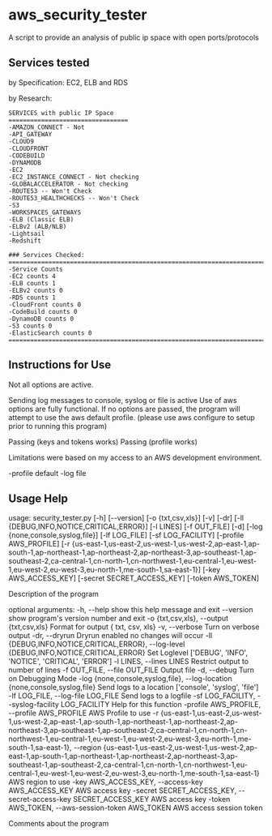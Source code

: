 # aws_security_tester
A script to provide an analysis of public ip space with open ports/protocols


## Services tested

by Specification: EC2, ELB and RDS

by Research: 

	SERVICES with public IP Space
	=================================
	-AMAZON_CONNECT - Not
	-API_GATEWAY
	-CLOUD9
	-CLOUDFRONT
	-CODEBUILD
	-DYNAMODB
	-EC2
	-EC2_INSTANCE_CONNECT - Not checking
	-GLOBALACCELERATOR - Not checking
	-ROUTE53 -- Won't Check
	-ROUTE53_HEALTHCHECKS -- Won't Check
	-S3 
	-WORKSPACES_GATEWAYS
	-ELB (Classic ELB)
	-ELBv2 (ALB/NLB)
	-Lightsail
	-Redshift
	
	### Services Checked:
	================================================================================
	-Service Counts
	-EC2 counts 4
	-ELB counts 1
	-ELBv2 counts 0
	-RDS counts 1
	-CloudFront counts 0
	-CodeBuild counts 0
	-DynamoDB counts 0
	-S3 counts 0
	-ElasticSearch counts 0
	================================================================================

## Instructions for Use

Not all options are active.

Sending log messages to console, syslog or file is active
Use of aws options are fully functional. If no options are passed, the program will 
attempt to use the aws default profile. (please use aws configure to setup prior to 
running this program)

Passing (keys and tokens works)
Passing (profile works)

Limitations were based on my access to an AWS development environment. 



-profile default -log file










## Usage Help
usage: security_tester.py [-h] [--version] [-o {txt,csv,xls}] [-v] [-dr]
                          [-ll {DEBUG,INFO,NOTICE,CRITICAL,ERROR}] [-l LINES]
                          [-f OUT_FILE] [-d] [-log {none,console,syslog,file}]
                          [-lf LOG_FILE] [-sf LOG_FACILITY]
                          [-profile AWS_PROFILE]
                          [-r {us-east-1,us-east-2,us-west-1,us-west-2,ap-east-1,ap-south-1,ap-northeast-1,ap-northeast-2,ap-northeast-3,ap-southeast-1,ap-southeast-2,ca-central-1,cn-north-1,cn-northwest-1,eu-central-1,eu-west-1,eu-west-2,eu-west-3,eu-north-1,me-south-1,sa-east-1}]
                          [-key AWS_ACCESS_KEY] [-secret SECRET_ACCESS_KEY]
                          [-token AWS_TOKEN]

Description of the program

optional arguments:
  -h, --help            show this help message and exit
  --version             show program's version number and exit
  -o {txt,csv,xls}, --output {txt,csv,xls}
                        Format for output { txt, csv, xls}
  -v, --verbose         Turn on verbose output
  -dr, --dryrun         Dryrun enabled no changes will occur
  -ll {DEBUG,INFO,NOTICE,CRITICAL,ERROR}, --log-level {DEBUG,INFO,NOTICE,CRITICAL,ERROR}
                        Set Loglevel ['DEBUG', 'INFO', 'NOTICE', 'CRITICAL',
                        'ERROR']
  -l LINES, --lines LINES
                        Restrict output to number of lines
  -f OUT_FILE, --file OUT_FILE
                        Output file
  -d, --debug           Turn on Debugging Mode
  -log {none,console,syslog,file}, --log-location {none,console,syslog,file}
                        Send logs to a location ['console', 'syslog', 'file']
  -lf LOG_FILE, --log-file LOG_FILE
                        Send logs to a logfile
  -sf LOG_FACILITY, --syslog-facility LOG_FACILITY
                        Help for this function
  -profile AWS_PROFILE, --profile AWS_PROFILE
                        AWS Profile to use
  -r {us-east-1,us-east-2,us-west-1,us-west-2,ap-east-1,ap-south-1,ap-northeast-1,ap-northeast-2,ap-northeast-3,ap-southeast-1,ap-southeast-2,ca-central-1,cn-north-1,cn-northwest-1,eu-central-1,eu-west-1,eu-west-2,eu-west-3,eu-north-1,me-south-1,sa-east-1}, --region {us-east-1,us-east-2,us-west-1,us-west-2,ap-east-1,ap-south-1,ap-northeast-1,ap-northeast-2,ap-northeast-3,ap-southeast-1,ap-southeast-2,ca-central-1,cn-north-1,cn-northwest-1,eu-central-1,eu-west-1,eu-west-2,eu-west-3,eu-north-1,me-south-1,sa-east-1}
                        AWS region to use
  -key AWS_ACCESS_KEY, --access-key AWS_ACCESS_KEY
                        AWS access key
  -secret SECRET_ACCESS_KEY, --secret-access-key SECRET_ACCESS_KEY
                        AWS access key
  -token AWS_TOKEN, --aws-session-token AWS_TOKEN
                        AWS access session token

Comments about the program